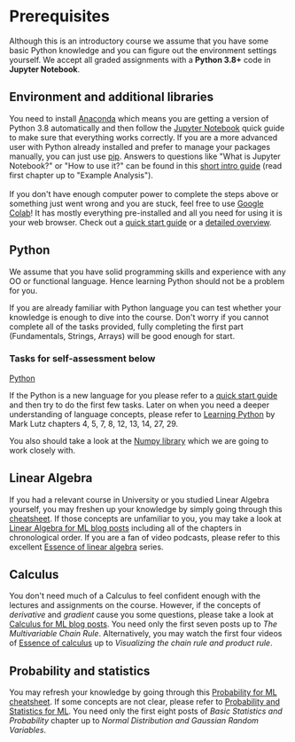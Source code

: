 # Prerequisites

Although this is an introductory course we assume that you have some basic Python knowledge and you can figure out the environment settings yourself. We accept all graded assignments with a **Python 3.8+** code in **Jupyter Notebook**.

## Environment and additional libraries
You need to install [Anaconda](https://docs.conda.io/projects/conda/en/latest/user-guide/install/index.html) which means you are getting a version of Python 3.8 automatically and then follow the [Jupyter Notebook](https://jupyter-notebook-beginner-guide.readthedocs.io/en/latest/) quick guide to make sure that everything works correctly. If you are a more advanced user with Python already installed and prefer to manage your packages manually, you can just use [pip](https://jupyter.org/install). Answers to questions like "What is Jupyter Notebook?" or "How to use it?" can be found in this [short intro guide](https://www.dataquest.io/blog/jupyter-notebook-tutorial/) (read first chapter up to "Example Analysis").<br><br>
If you don't have enough computer power to complete the steps above or something just went wrong and you are stuck, feel free to use [Google Colab](https://colab.research.google.com/)! It has mostly everything pre-installed and all you need for using it is your web browser. Check out a [quick start guide](https://medium.com/@dinaelhanan/an-absolute-beginners-guide-to-google-colaboratory-d55c0eb375de) or a [detailed overview](https://www.tutorialspoint.com/google_colab/google_colab_quick_guide.htm).

## Python

We assume that you have solid programming skills and experience with any OO or functional language. Hence learning Python should not be a problem for you.

If you are already familiar with Python language you can test whether your knowledge is enough to dive into the course. Don't worry if you cannot complete all of the tasks provided, fully completing the first part (Fundamentals, Strings, Arrays) will be good enough for start.
### Tasks for self-assessment below
[Python](https://github.com/rolling-scopes-school/ml-intro/blob/2022/0_prerequisites/python_tasks.md)

If the Python is a new language for you please refer to a [quick start guide](https://www.stavros.io/tutorials/python/) and then try to do the first few tasks. Later on when you need a deeper understanding of language concepts, please refer to [Learning Python](https://learning-python.com/about-lp.html) by Mark Lutz chapters 4, 5, 7, 8, 12, 13, 14, 27, 29.

You also should take a look at the [Numpy library](https://cs231n.github.io/python-numpy-tutorial/#numpy) which we are going to work closely with.

## Linear Algebra
If you had a relevant course in University or you studied Linear Algebra yourself, you may freshen up your knowledge by simply going through this [cheatsheet](https://stanford.edu/~shervine/teaching/cs-229/refresher-algebra-calculus). If those concepts are unfamiliar to you, you may take a look at [Linear Algebra for ML blog posts](https://programmathically.com/linear-algebra-for-machine-learning/) including all of the chapters in chronological order. If you are a fan of video podcasts, please refer to this excellent [Essence of linear algebra](https://www.youtube.com/playlist?list=PLZHQObOWTQDPD3MizzM2xVFitgF8hE_ab) series.

## Calculus
You don't need much of a Calculus to feel confident enough with the lectures and assignments on the course. However, if the concepts of _derivative_ and _gradient_ cause you some questions, please take a look at [Calculus for ML blog posts](https://programmathically.com/calculus-for-machine-learning/). You need only the first seven posts up to _The Multivariable Chain Rule_. Alternatively, you may watch the first four videos of [Essence of calculus](https://www.youtube.com/playlist?list=PLZHQObOWTQDMsr9K-rj53DwVRMYO3t5Yr) up to _Visualizing the chain rule and product rule_.

## Probability and statistics
You may refresh your knowledge by going through this [Probability for ML cheatsheet](https://stanford.edu/~shervine/teaching/cme-106/cheatsheet-probability). If some concepts are not clear, please refer to [Probability and Statistics for ML](https://programmathically.com/probability-and-statistics-for-machine-learning-and-data-science/). You need only the first eight posts of _Basic Statistics and Probability_ chapter up to _Normal Distribution and Gaussian Random Variables_.
